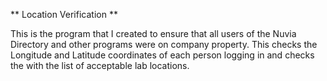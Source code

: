 ** Location Verification **

This is the program that I created to ensure that all users of the Nuvia Directory and other programs were on company property. This checks the Longitude and Latitude coordinates of each person logging in and checks the with the list of acceptable lab locations. 
